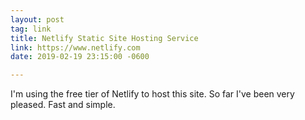 ```yaml
---
layout: post
tag: link
title: Netlify Static Site Hosting Service
link: https://www.netlify.com
date: 2019-02-19 23:15:00 -0600

---
```

I'm using the free tier of Netlify to host this site. So far I've been very pleased. Fast and simple.